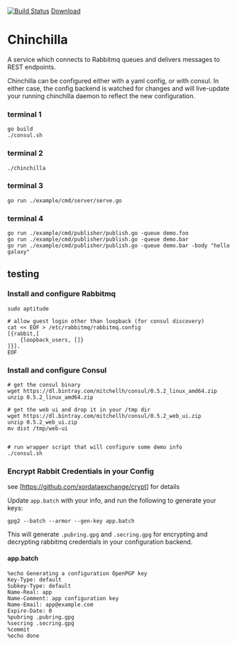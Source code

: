 [![Build Status](https://travis-ci.org/benschw/chinchilla.svg?branch=master)](https://travis-ci.org/benschw/chinchilla)
[Download](https://drone.io/github.com/benschw/chinchilla/files/chinchilla.gz)

# Chinchilla

A service which connects to Rabbitmq queues and delivers messages to REST endpoints.

Chinchilla can be configured either with a yaml config, or with consul. In either case, the
config backend is watched for changes and will live-update your running chinchilla daemon to
reflect the new configuration.


### terminal 1

	go build
	./consul.sh

### terminal 2

	./chinchilla


### terminal 3

	go run ./example/cmd/server/serve.go


### terminal 4

	go run ./example/cmd/publisher/publish.go -queue demo.foo
	go run ./example/cmd/publisher/publish.go -queue demo.bar
	go run ./example/cmd/publisher/publish.go -queue demo.bar -body "hello galaxy"




## testing

### Install and configure Rabbitmq

	sudo aptitude

	# allow guest login other than loopback (for consul discovery)
	cat << EOF > /etc/rabbitmq/rabbitmq.config
	[{rabbit,[
		{loopback_users, []}
	]}].
	EOF

### Install and configure Consul

	# get the consul binary
	wget https://dl.bintray.com/mitchellh/consul/0.5.2_linux_amd64.zip
	unzip 0.5.2_linux_amd64.zip

	# get the web ui and drop it in your /tmp dir
	wget https://dl.bintray.com/mitchellh/consul/0.5.2_web_ui.zip
	unzip 0.5.2_web_ui.zip
	mv dist /tmp/web-ui


	# run wrapper script that will configure some demo info
	./consul.sh

### Encrypt Rabbit Credentials in your Config
see [https://github.com/xordataexchange/crypt] for details


Update `app.batch` with your info, and run the following to generate your keys:

	gpg2 --batch --armor --gen-key app.batch

This will generate `.pubring.gpg` and `.secring.gpg` for encrypting and
decrypting rabbitmq credentials in your configuration backend.

#### app.batch

	%echo Generating a configuration OpenPGP key
	Key-Type: default
	Subkey-Type: default
	Name-Real: app
	Name-Comment: app configuration key
	Name-Email: app@example.com
	Expire-Date: 0
	%pubring .pubring.gpg
	%secring .secring.gpg
	%commit
	%echo done
